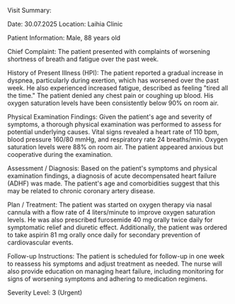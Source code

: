 Visit Summary:

Date: 30.07.2025
Location: Laihia Clinic

Patient Information:
Male, 88 years old

Chief Complaint:
The patient presented with complaints of worsening shortness of breath and fatigue over the past week.

History of Present Illness (HPI):
The patient reported a gradual increase in dyspnea, particularly during exertion, which has worsened over the past week. He also experienced increased fatigue, described as feeling "tired all the time." The patient denied any chest pain or coughing up blood. His oxygen saturation levels have been consistently below 90% on room air.

Physical Examination Findings:
Given the patient's age and severity of symptoms, a thorough physical examination was performed to assess for potential underlying causes. Vital signs revealed a heart rate of 110 bpm, blood pressure 160/80 mmHg, and respiratory rate 24 breaths/min. Oxygen saturation levels were 88% on room air. The patient appeared anxious but cooperative during the examination.

Assessment / Diagnosis:
Based on the patient's symptoms and physical examination findings, a diagnosis of acute decompensated heart failure (ADHF) was made. The patient's age and comorbidities suggest that this may be related to chronic coronary artery disease.

Plan / Treatment:
The patient was started on oxygen therapy via nasal cannula with a flow rate of 4 liters/minute to improve oxygen saturation levels. He was also prescribed furosemide 40 mg orally twice daily for symptomatic relief and diuretic effect. Additionally, the patient was ordered to take aspirin 81 mg orally once daily for secondary prevention of cardiovascular events.

Follow-up Instructions:
The patient is scheduled for follow-up in one week to reassess his symptoms and adjust treatment as needed. The nurse will also provide education on managing heart failure, including monitoring for signs of worsening symptoms and adhering to medication regimens.

Severity Level: 3 (Urgent)